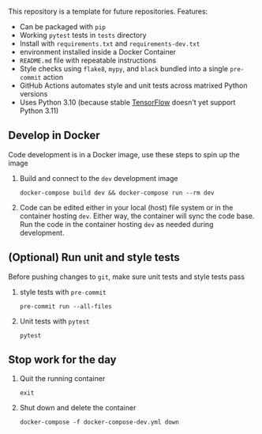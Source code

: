 This repository is a template for future repositories.  Features:
- Can be packaged with `pip`
- Working `pytest` tests in `tests` directory
- Install with `requirements.txt` and `requirements-dev.txt`
- environment installed inside a Docker Container
- `README.md` file with repeatable instructions
- Style checks using `flake8`, `mypy`, and `black` bundled into a single `pre-commit` action
- GitHub Actions automates style and unit tests across matrixed Python versions
- Uses Python 3.10 (because stable [TensorFlow](https://www.tensorflow.org/install/pip) doesn't yet support Python 3.11)

## Develop in Docker
Code development is in a Docker image, use these steps to spin up the image
1. Build and connect to the `dev` development image
    ```
    docker-compose build dev && docker-compose run --rm dev
    ```
2. Code can be edited either in your local (host) file system or in the container hosting `dev`. Either way, the container will sync the code base. Run the code in the container hosting `dev` as needed during development.

## (Optional) Run unit and style tests
Before pushing changes to `git`, make sure unit tests and style tests pass
1. style tests with `pre-commit`
    ```
    pre-commit run --all-files
    ```
2. Unit tests with `pytest`
    ```
    pytest
    ```

## Stop work for the day
1. Quit the running container
    ```
    exit
    ```
2. Shut down and delete the container
    ```
    docker-compose -f docker-compose-dev.yml down
    ```
